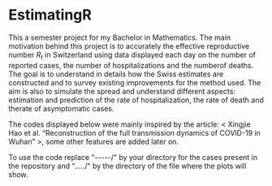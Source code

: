 # EstimatingR
This a semester project for my Bachelor in Mathematics. The main motivation behind this project is to accurately the effective reproductive number $R_t$ in Switzerland using data displayed each day on the number of reported cases, the number of hospitalizations and the numberof deaths. The goal is to understand in details how the Swiss estimates are constructed and to survey existing improvements for the method used. The aim is also to simulate the spread and understand different aspects: estimation and prediction of the rate of hospitalization, the rate of death and therate of asymptomatic cases.

The codes displayed below were mainly inspired by the article: < Xingjie Hao et al. “Reconstruction of the full transmission dynamics of COVID-19 in Wuhan” >, some other features are added later on.

To use the code replace "-----/" by your directory for the cases present in the repository and "...../" by the directory of the file where the plots will show.
